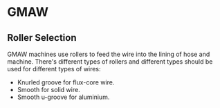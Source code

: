 # GMAW

## Roller Selection

GMAW machines use rollers to feed the wire into the lining of hose and machine. There's different types of rollers and different types should be used for different types of wires:

- Knurled groove for flux-core wire.
- Smooth for solid wire.
- Smooth u-groove for aluminium.
